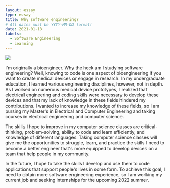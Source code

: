 ```yaml
---
layout: essay
type: essay
title: Why software engineering?
# All dates must be YYYY-MM-DD format!
date: 2021-01-18
labels:
  - Software Engineering
  - Learning
---
```


<img class="ui image" src="https://www.stevens.edu/sites/stevens_edu/files/Machine-Learning-v2-shutterstock_1092234560_0.jpg">

I'm originally a bioengineer. Why the heck am I studying software engineering? Well, knowing to code is one aspect of bioengineering if you want to create medical devices or engage in research. In my undergraduate education, I learned various engineering disciplines, however, not in depth. As I worked on numerous medical device prototypes, I realized that electrical engineering and coding skills were necessary to develop these devices and that my lack of knowledge in these fields hindered my contributions. I wanted to increase my knowledge of these fields, so I am pursing my Master's in Electrical and Computer Engineering and taking courses in electrical engineering and computer science.

The skills I hope to improve in my computer science classes are critical-thinking, problem-solving, ability to code and learn efficiently, and knowledge of different languages. Taking computer science classes will give me the opportunities to struggle, learn, and practice the skills I need to become a better engineer that's more equipped to develop devices on a team that help people in my community.

In the future, I hope to take the skills I develop and use them to code applications that support people's lives in some form. To achieve this goal, I need to obtain more software engineering experience, so I am working my current job and seeking internships for the upcoming 2022 summer.

